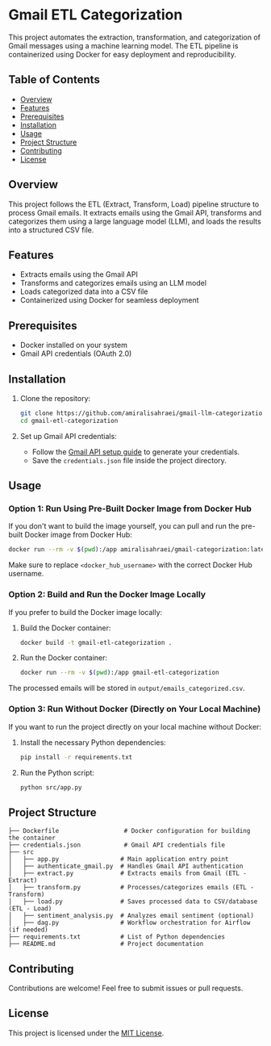 
# Gmail ETL Categorization

This project automates the extraction, transformation, and categorization of Gmail messages using a machine learning model. The ETL pipeline is containerized using Docker for easy deployment and reproducibility.

## Table of Contents
- [Overview](#overview)
- [Features](#features)
- [Prerequisites](#prerequisites)
- [Installation](#installation)
- [Usage](#usage)
- [Project Structure](#project-structure)
- [Contributing](#contributing)
- [License](#license)

## Overview
This project follows the ETL (Extract, Transform, Load) pipeline structure to process Gmail emails. It extracts emails using the Gmail API, transforms and categorizes them using a large language model (LLM), and loads the results into a structured CSV file.

## Features
- Extracts emails using the Gmail API
- Transforms and categorizes emails using an LLM model
- Loads categorized data into a CSV file
- Containerized using Docker for seamless deployment

## Prerequisites
- Docker installed on your system
- Gmail API credentials (OAuth 2.0)

## Installation

1. Clone the repository:
   ```bash
   git clone https://github.com/amiralisahraei/gmail-llm-categorization.git
   cd gmail-etl-categorization
   ```

2. Set up Gmail API credentials:
   - Follow the [Gmail API setup guide](https://developers.google.com/gmail/api/quickstart/python) to generate your credentials.
   - Save the `credentials.json` file inside the project directory.

## Usage

### Option 1: Run Using Pre-Built Docker Image from Docker Hub
If you don't want to build the image yourself, you can pull and run the pre-built Docker image from Docker Hub:
```bash
docker run --rm -v $(pwd):/app amiralisahraei/gmail-categorization:latest
```
Make sure to replace `<docker_hub_username>` with the correct Docker Hub username.

### Option 2: Build and Run the Docker Image Locally
If you prefer to build the Docker image locally:
1. Build the Docker container:
   ```bash
   docker build -t gmail-etl-categorization .
   ```

2. Run the Docker container:
   ```bash
   docker run --rm -v $(pwd):/app gmail-etl-categorization
   ```

The processed emails will be stored in `output/emails_categorized.csv`.

### Option 3: Run Without Docker (Directly on Your Local Machine)
If you want to run the project directly on your local machine without Docker:
1. Install the necessary Python dependencies:
   ```bash
   pip install -r requirements.txt
   ```

2. Run the Python script:
   ```bash
   python src/app.py
   ```

## Project Structure
```
├── Dockerfile                  # Docker configuration for building the container
├── credentials.json            # Gmail API credentials file
├── src
│   ├── app.py                 # Main application entry point
│   ├── authenticate_gmail.py  # Handles Gmail API authentication
│   ├── extract.py             # Extracts emails from Gmail (ETL - Extract)
│   ├── transform.py           # Processes/categorizes emails (ETL - Transform)
│   ├── load.py                # Saves processed data to CSV/database (ETL - Load)
│   ├── sentiment_analysis.py  # Analyzes email sentiment (optional)
│   ├── dag.py                 # Workflow orchestration for Airflow (if needed)
├── requirements.txt           # List of Python dependencies
├── README.md                  # Project documentation
```

## Contributing
Contributions are welcome! Feel free to submit issues or pull requests.

## License
This project is licensed under the [MIT License](LICENSE).